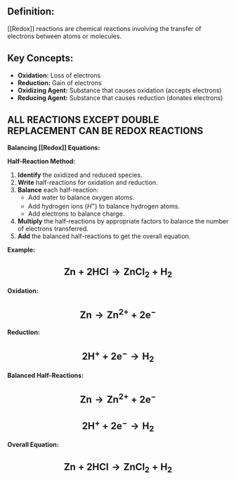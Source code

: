 
## **Definition:**
[[Redox]] reactions are chemical reactions involving the transfer of electrons between atoms or molecules.

## **Key Concepts:**
* **Oxidation:** Loss of electrons
* **Reduction:** Gain of electrons
* **Oxidizing Agent:** Substance that causes oxidation (accepts electrons)
* **Reducing Agent:** Substance that causes reduction (donates electrons)

## **ALL REACTIONS EXCEPT DOUBLE REPLACEMENT CAN BE REDOX REACTIONS**

**Balancing [[Redox]] Equations:**

**Half-Reaction Method:**
1. **Identify** the oxidized and reduced species.
2. **Write** half-reactions for oxidation and reduction.
3. **Balance** each half-reaction:
	 * Add water to balance oxygen atoms.
	 * Add hydrogen ions ($H^+$) to balance hydrogen atoms.
	 * Add electrons to balance charge.
1. **Multiply** the half-reactions by appropriate factors to balance the number of electrons transferred.
2. **Add** the balanced half-reactions to get the overall equation.

**Example:**

## $$ \text{Zn} + \text{2HCl} \rightarrow \text{ZnCl}_2 + \text{H}_2 $$

**Oxidation:**  
## $$\text{Zn} \rightarrow \text{Zn}^{2+} + 2\text{e}^-$$

**Reduction:** 
## $$ 2\text{H}^+ + 2\text{e}^- \rightarrow \text{H}_2$$

**Balanced Half-Reactions:**
## $$ \text{Zn} \rightarrow \text{Zn}^{2+} + 2\text{e}^-$$
## $$ 2\text{H}^+ + 2\text{e}^- \rightarrow \text{H}_2$$
**Overall Equation:**
## $$ \text{Zn} + 2\text{HCl} \rightarrow \text{ZnCl}_2 + \text{H}_2$$
